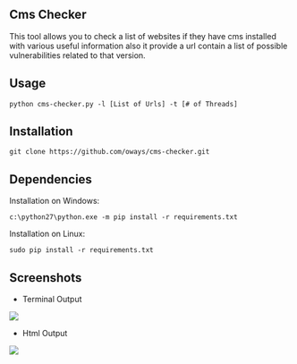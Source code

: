 ## Cms Checker
This tool allows you to check a list of websites if they have cms installed with various useful information
also it provide a url contain a list of possible vulnerabilities related to that version.
## Usage
`python cms-checker.py -l [List of Urls] -t [# of Threads]`

## Installation

`git clone https://github.com/oways/cms-checker.git`

## Dependencies

Installation on Windows:

`c:\python27\python.exe -m pip install -r requirements.txt`

Installation on Linux:

`sudo pip install -r requirements.txt`

## Screenshots

* Terminal Output
<img src="http://i.imgur.com/iRrnJlE.png" >

* Html Output
<img src="http://i.imgur.com/N60JyP3.png" >
